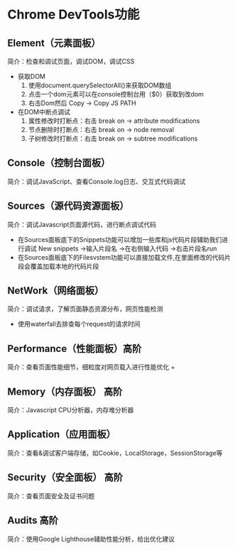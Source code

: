 # Chrome DevTools功能
## Element（元素面板）
简介：检查和调试页面，调试DOM，调试CSS
+ 获取DOM
    1. 使用document.querySelectorAll()来获取DOM数组
    2. 点击一个dom元素可以在console控制台用（$0）获取到改dom
    3. 右击Dom然后 Copy -> Copy JS PATH
+ 在DOM中断点调试
    1. 属性修改时打断点：右击 break on -> attribute modifications
    2. 节点删除时打断点：右击 break on -> node removal
    3. 子树修改时打断点：右击 break on -> subtree modifications
    
## Console（控制台面板）
简介：调试JavaScript、查看Console.log日志、交互式代码调试

## Sources（源代码资源面板）
简介：调试Javascript页面源代码，进行断点调试代码
+ 在Sources面板底下的Snippets功能可以增加一些库和js代码片段辅助我们进行调试 New snippets ->输入片段名 ->在右侧输入代码 ->右击片段名run
+ 在Sources面板底下的Filesvstem功能可以直接加载文件,在里面修改的代码片段会覆盖加载本地的代码片段
## NetWork（网络面板）
简介：调试请求，了解页面静态资源分布，网页性能检测
+ 使用waterfall去排查每个request的请求时间
## Performance（性能面板）__高阶__
简介：查看页面性能细节，细粒度对网页载入进行性能优化
+ 
## Memory（内存面板） __高阶__
简介：Javascript CPU分析器，内存堆分析器

## Application（应用面板）
简介：查看&调试客户端存储，如Cookie，LocalStorage，SessionStorage等

## Security（安全面板） __高阶__
简介：查看页面安全及证书问题

## Audits __高阶__
简介：使用Google Lighthouse辅助性能分析，给出优化建议

